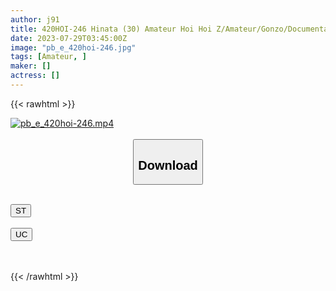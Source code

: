 ```yaml
---
author: j91
title: 420HOI-246 Hinata (30) Amateur Hoi Hoi Z/Amateur/Gonzo/Documentary/Neat/Clean/Big Tits/Older Sister/Masturbation (Hinata Kimizuka)
date: 2023-07-29T03:45:00Z
image: "pb_e_420hoi-246.jpg"
tags: [Amateur, ]
maker: []
actress: []
---
```



{{< rawhtml >}}

<div class="video" data-videoid="kpADJAOB2mHOoBl">
    <a href="javascript:;">
        <img src="https://my.j91.asia/posts/pb_e_420hoi-246/pb_e_420hoi-246.jpg" width="WIDTH" height="HEIGHT" alt="pb_e_420hoi-246.mp4" loading="lazy">
    </a>
</div>

<script type="text/javascript" src="https://j91.asia/asset/on-demand-st.js"></script>

<br>
  <link rel="stylesheet" href="https://j91.asia/asset/bs5.css">
  
  <center>
  <button class="btn btn-primary" type="button" data-bs-toggle="collapse" data-bs-target=".multi-collapse" aria-expanded="false" aria-controls="multiCollapseExample1 multiCollapseExample2"><h2>Download</h2></button></center>
</p>
<div class="row">
  <div class="col">
    <div class="collapse multi-collapse" id="multiCollapseExample1">
      <div class="card card-body">
	      	      <br>
<div class="buttons">  
<a href="https://streamtape.to/v/kpADJAOB2mHOoBl"><button class="btn-hover color-3"><i class="fa fa-download"></i> ST</button></a></div>
    </div>
  </div>
</div>
  <div class="col">
    <div class="collapse multi-collapse" id="multiCollapseExample2">
      <div class="card card-body">
	      <br>
<div class="buttons">
    <a href="https://userscloud.com/2sxmzuhd374l"><button class="btn-hover color-9"><i class="fa fa-download"></i> UC</button></a></div>
<br><br>
      </div>
    </div>
  </div>
</div>

{{< /rawhtml >}}